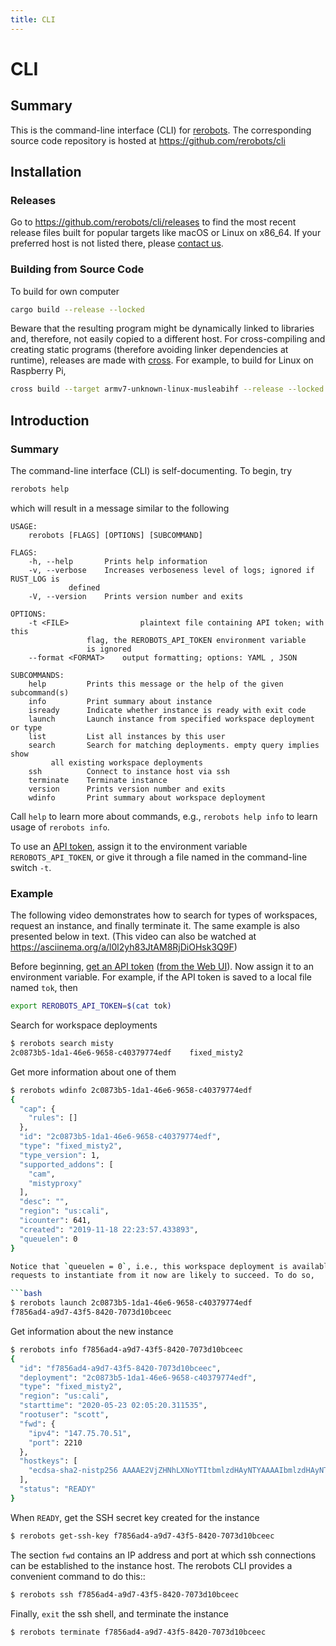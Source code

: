 ```yaml
---
title: CLI
---
```


# CLI

## Summary

This is the command-line interface (CLI) for [rerobots](https://rerobots.net/).
The corresponding source code repository is hosted at <https://github.com/rerobots/cli>


## Installation

### Releases

Go to <https://github.com/rerobots/cli/releases> to find the most recent release
files built for popular targets like macOS or Linux on x86_64. If your preferred
host is not listed there, please [contact us](https://rerobots.net/contact).


### Building from Source Code

To build for own computer

```bash
cargo build --release --locked
```

Beware that the resulting program might be dynamically linked to libraries and,
therefore, not easily copied to a different host. For cross-compiling and
creating static programs (therefore avoiding linker dependencies at runtime),
releases are made with [cross](https://github.com/rust-embedded/cross).
For example, to build for Linux on Raspberry Pi,

```bash
cross build --target armv7-unknown-linux-musleabihf --release --locked
```


## Introduction

### Summary

The command-line interface (CLI) is self-documenting. To begin, try

```bash
rerobots help
```

which will result in a message similar to the following

```
USAGE:
    rerobots [FLAGS] [OPTIONS] [SUBCOMMAND]

FLAGS:
    -h, --help       Prints help information
    -v, --verbose    Increases verboseness level of logs; ignored if RUST_LOG is
		     defined
    -V, --version    Prints version number and exits

OPTIONS:
    -t <FILE>                plaintext file containing API token; with this
			     flag, the REROBOTS_API_TOKEN environment variable
			     is ignored
	--format <FORMAT>    output formatting; options: YAML , JSON

SUBCOMMANDS:
    help         Prints this message or the help of the given subcommand(s)
    info         Print summary about instance
    isready      Indicate whether instance is ready with exit code
    launch       Launch instance from specified workspace deployment or type
    list         List all instances by this user
    search       Search for matching deployments. empty query implies show
		 all existing workspace deployments
    ssh          Connect to instance host via ssh
    terminate    Terminate instance
    version      Prints version number and exits
    wdinfo       Print summary about workspace deployment
```

Call `help` to learn more about commands, e.g., `rerobots help info` to
learn usage of `rerobots info`.

To use an [API token](https://rerobots.net/tokens), assign it to the
environment variable `REROBOTS_API_TOKEN`, or give it through a file named in
the command-line switch `-t`.


### Example

The following video demonstrates how to search for types of workspaces, request
an instance, and finally terminate it. The same example is also presented below
in text. (This video can also be watched at <https://asciinema.org/a/l0l2yh83JtAM8RjDiOHsk3Q9F>)

<script id="asciicast-l0l2yh83JtAM8RjDiOHsk3Q9F" src="https://asciinema.org/a/l0l2yh83JtAM8RjDiOHsk3Q9F.js" async></script>

Before beginning, [get an API token](/webui/making-and-revoking-api-tokens)
([from the Web UI](https://rerobots.net/tokens)). Now assign it to an
environment variable.  For example, if the API token is saved to a local file
named `tok`, then

```bash
export REROBOTS_API_TOKEN=$(cat tok)
```

Search for workspace deployments

```bash
$ rerobots search misty
2c0873b5-1da1-46e6-9658-c40379774edf    fixed_misty2
```

Get more information about one of them

```bash
$ rerobots wdinfo 2c0873b5-1da1-46e6-9658-c40379774edf
{
  "cap": {
    "rules": []
  },
  "id": "2c0873b5-1da1-46e6-9658-c40379774edf",
  "type": "fixed_misty2",
  "type_version": 1,
  "supported_addons": [
    "cam",
    "mistyproxy"
  ],
  "desc": "",
  "region": "us:cali",
  "icounter": 641,
  "created": "2019-11-18 22:23:57.433893",
  "queuelen": 0
}

Notice that `queuelen = 0`, i.e., this workspace deployment is available, and
requests to instantiate from it now are likely to succeed. To do so,

```bash
$ rerobots launch 2c0873b5-1da1-46e6-9658-c40379774edf
f7856ad4-a9d7-43f5-8420-7073d10bceec
```

Get information about the new instance

```bash
$ rerobots info f7856ad4-a9d7-43f5-8420-7073d10bceec
{
  "id": "f7856ad4-a9d7-43f5-8420-7073d10bceec",
  "deployment": "2c0873b5-1da1-46e6-9658-c40379774edf",
  "type": "fixed_misty2",
  "region": "us:cali",
  "starttime": "2020-05-23 02:05:20.311535",
  "rootuser": "scott",
  "fwd": {
    "ipv4": "147.75.70.51",
    "port": 2210
  },
  "hostkeys": [
    "ecdsa-sha2-nistp256 AAAAE2VjZHNhLXNoYTItbmlzdHAyNTYAAAAIbmlzdHAyNTYAAABBBPd5tTJLAksiu3uTbGwkBKXFb00XyTPeef6tn/0AMFiRpomU5bArpJnT3SZKhN3kkdT3HvTQiN5/dexOCFWNGUE= root@newc59"
  ],
  "status": "READY"
}
```

When `READY`, get the SSH secret key created for the instance

```bash
$ rerobots get-ssh-key f7856ad4-a9d7-43f5-8420-7073d10bceec
```

The section `fwd` contains an IP address and port at which ssh connections can
be established to the instance host. The rerobots CLI provides a convenient
command to do this::

```bash
$ rerobots ssh f7856ad4-a9d7-43f5-8420-7073d10bceec
```

Finally, `exit` the ssh shell, and terminate the instance

```bash
$ rerobots terminate f7856ad4-a9d7-43f5-8420-7073d10bceec
```
